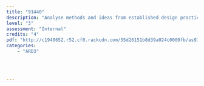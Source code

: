 ```yaml
---
title: "91440"
description: "Analyse methods and ideas from established design practice"
level: "3"
assessment: "Internal"
credits: "4"
pdf: "http://c1940652.r52.cf0.rackcdn.com/55d26151b8d39a024c0000fb/as91440.pdf"
categories:
    - "ARD3"
    
    
    
    
---
```

